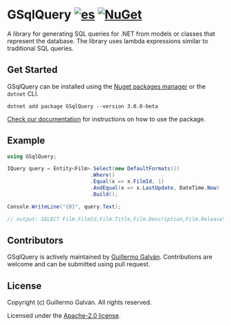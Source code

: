 # GSqlQuery [![es](https://img.shields.io/badge/lang-es-red.svg)](./README.es.md) [![NuGet](https://img.shields.io/nuget/v/GSqlQuery.svg)](https://www.nuget.org/packages/GSqlQuery)

A library for generating SQL queries for .NET from models or classes that represent the database. The library uses lambda expressions similar to traditional SQL queries.

## Get Started

GSqlQuery can be installed using the [Nuget packages manager](https://www.nuget.org/packages/GSqlQuery) or the `dotnet` CLI.

```shell
dotnet add package GSqlQuery --version 3.0.0-beta
```

[Check our documentation](./docs/en/Config.md) for instructions on how to use the package.

## Example

```csharp
using GSqlQuery;

IQuery query = Entity<Film>.Select(new DefaultFormats())
                           .Where()
                           .Equal(x => x.FilmId, 1)
                           .AndEqual(x => x.LastUpdate, DateTime.Now)
                           .Build();

Console.WriteLine("{0}", query.Text);

// output: SELECT Film.FilmId,Film.Title,Film.Description,Film.ReleaseYear,Film.LanguageId,Film.OriginalLanguageId,Film.RentalDuration,Film.RentalRate,Film.Length,Film.ReplacementCost,Film.Rating,Film.SpecialFeatures,Film.LastUpdate FROM Film WHERE Film.FilmId = @PE0 AND Film.LastUpdate = @PE1;
```

## Contributors

GSqlQuery is actively maintained by [Guillermo Galván](https://github.com/guillermo-galvan). Contributions are welcome and can be submitted using pull request.

## License
Copyright (c) Guillermo Galván. All rights reserved.

Licensed under the [Apache-2.0 license](./LICENSE).